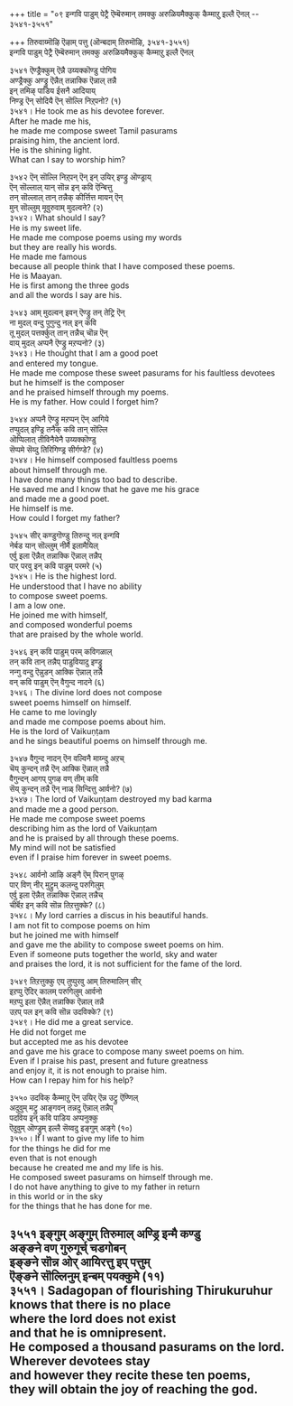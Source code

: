 +++
title = "०९ इन्गवि पाडुम् पेट्रै ऎम्बॆरुमान् तमक्कु अरुळियमैक्कुक् कैम्माऱु इल्लै ऎनल् -- ३५४१-३५५१"

+++
तिरुवाय्मॊऴि ऎऴाम् पत्तु (ऒन्बदाम् तिरुमॊऴि, ३५४१-३५५१)  
इन्गवि पाडुम् पेट्रै ऎम्बॆरुमान् तमक्कु अरुळियमैक्कुक् कैम्माऱु इल्लै ऎनल्  

३५४१ ऎण्ड्रैक्कुम् ऎन्नै उय्यक्कॊण्डु पोगिय  
अण्ड्रैक्कु अण्ड्रु ऎन्नैत् तन्नाक्कि ऎन्नाल् तन्नै  
इन् तमिऴ् पाडिय ईसनै आदियाय्  
निण्ड्र ऎन् सोदियै ऎन् सॊल्लि निऱ्‌पनो? (१)  
३५४१। He took me as his devotee forever.  
After he made me his,  
he made me compose sweet Tamil pasurams  
praising him, the ancient lord.  
He is the shining light.  
What can I say to worship him?  

३५४२ ऎन् सॊल्लि निऱ्‌पन् ऎन् इन् उयिर् इण्ड्रु ऒण्ड्राय्  
ऎन् सॊल्लाल् यान् सॊन्न इन् कवि ऎन्बित्तु  
तन् सॊल्लाल् तान् तन्नैक् कीर्त्तित्त मायन् ऎन्  
मुन् सॊल्लुम् मूवुरुवाम् मुदल्वने? (२)  
३५४२। What should I say?  
He is my sweet life.  
He made me compose poems using my words  
but they are really his words.  
He made me famous  
because all people think that I have composed these poems.  
He is Maayan.  
He is first among the three gods  
and all the words I say are his.  

३५४३ आम् मुदल्वन् इवन् ऎण्ड्रु तन् तेट्रि ऎन्  
ना मुदल् वन्दु पुगुन्दु नल् इन् कवि  
तू मुदल् पत्तर्क्कुत् तान् तन्नैच् चॊन्न ऎन्  
वाय् मुदल् अप्पनै ऎण्ड्रु मऱप्पनो? (३)  
३५४३। He thought that I am a good poet  
and entered my tongue.  
He made me compose these sweet pasurams for his faultless devotees  
but he himself is the composer  
and he praised himself through my poems.  
He is my father. How could I forget him?  

३५४४ अप्पनै ऎण्ड्रु मऱप्पन् ऎन् आगिये  
तप्पुदल् इण्ड्रि तनैक् कवि तान् सॊल्लि  
ऒप्पिलात् तीविनैयेनै उय्यक्कॊण्डु  
सॆप्पमे सॆय्दु तिरिगिण्ड्र सीर्गण्डे? (४)  
३५४४। He himself composed faultless poems  
about himself through me.  
I have done many things too bad to describe.  
He saved me and I know that he gave me his grace  
and made me a good poet.  
He himself is me.  
How could I forget my father?  

३५४५ सीर् कण्डुगॊण्डु तिरुन्दु नल् इन्गवि  
नेर्बड यान् सॊल्लुम् नीर्मै इलामैयिल्  
एर्वु इला ऎन्नैत् तन्नाक्कि ऎन्नाल् तन्नैप्  
पार् परवु इन् कवि पाडुम् परमरे (५)  
३५४५। He is the highest lord.  
He understood that I have no ability  
to compose sweet poems.  
I am a low one.  
He joined me with himself,  
and composed wonderful poems  
that are praised by the whole world.  

३५४६ इन् कवि पाडुम् परम् कविगळाल्  
तन् कवि तान् तन्नैप् पाडुवियादु इण्ड्रु  
नन्गु वन्दु ऎन्नुडन् आक्कि ऎन्नाल् तन्नै  
वन् कवि पाडुम् ऎन् वैगुन्द नादने (६)  
३५४६। The divine lord does not compose  
sweet poems himself on himself.  
He came to me lovingly  
and made me compose poems about him.  
He is the lord of Vaikuṇṭam  
and he sings beautiful poems on himself through me.  

३५४७ वैगुन्द नादन् ऎन वल्विनै माय्न्दु अऱच्  
चॆय् कुन्दन् तन्नै ऎन् आक्कि ऎन्नाल् तन्नै  
वैगुन्दन् आगप् पुगऴ वण् तीम् कवि  
सॆय् कुन्दन् तन्नै ऎन् नाळ् सिन्दित्तु आर्वनो? (७)  
३५४७। The lord of Vaikuṇṭam destroyed my bad karma  
and made me a good person.  
He made me compose sweet poems  
describing him as the lord of Vaikuṇṭam  
and he is praised by all through these poems.  
My mind will not be satisfied  
even if I praise him forever in sweet poems.  

३५४८ आर्वनो आऴि अङ्गै ऎम् पिरान् पुगऴ्  
पार् विण् नीर् मुट्रुम् कलन्दु परुगिलुम्  
एर्वु इला ऎन्नैत् तन्नाक्कि ऎन्नाल् तन्नैच्  
चीर्बॆऱ इन् कवि सॊन्न तिऱत्तुक्के? (८)  
३५४८। My lord carries a discus in his beautiful hands.  
I am not fit to compose poems on him  
but he joined me with himself  
and gave me the ability to compose sweet poems on him.  
Even if someone puts together the world, sky and water  
and praises the lord, it is not sufficient for the fame of the lord.  

३५४९ तिऱत्तुक्कु एय् तुप्पुरवु आम् तिरुमालिन् सीर्  
इऱप्पु ऎदिर् कालम् परुगिलुम् आर्वनो  
मऱप्पु इला ऎन्नैत् तन्नाक्कि ऎन्नाल् तन्नै  
उऱप् पल इन् कवि सॊन्न उदविक्के? (९)  
३५४९। He did me a great service.  
He did not forget me  
but accepted me as his devotee  
and gave me his grace to compose many sweet poems on him.  
Even if I praise his past, present and future greatness  
and enjoy it, it is not enough to praise him.  
How can I repay him for his help?  

३५५० उदविक् कैम्माऱु ऎन् उयिर् ऎन्न उट्रु ऎण्णिल्  
अदुवुम् मट्रु आङ्गवन् तन्नदु ऎन्नाल् तन्नैप्  
पदविय इन् कवि पाडिय अप्पनुक्कु  
ऎदुवुम् ऒण्ड्रुम् इल्लै सॆय्वदु इङ्गुम् अङ्गे (१०)  
३५५०। If I want to give my life to him  
for the things he did for me  
even that is not enough  
because he created me and my life is his.  
He composed sweet pasurams on himself through me.  
I do not have anything to give to my father in return  
in this world or in the sky  
for the things that he has done for me.  

३५५१ इङ्गुम् अङ्गुम् तिरुमाल् अण्ड्रि इन्मै कण्डु  
अङ्ङने वण् गुरुगूर्च् चडगोबन्  
इङ्ङने सॊन्न ओर् आयिरत्तु इप् पत्तुम्  
ऎङ्ङने सॊल्लिनुम् इन्बम् पयक्कुमे (११)  
३५५१। Sadagopan of flourishing Thirukuruhur  
knows that there is no place  
where the lord does not exist  
and that he is omnipresent.  
He composed a thousand pasurams on the lord.  
Wherever devotees stay  
and however they recite these ten poems,  
they will obtain the joy of reaching the god.  
-----------  


